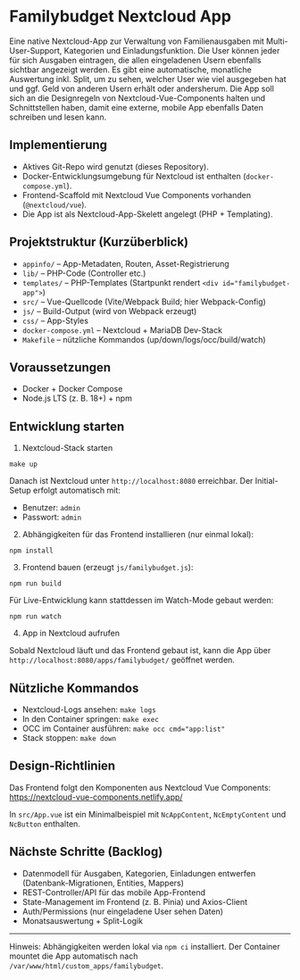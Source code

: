 # Familybudget Nextcloud App

Eine native Nextcloud-App zur Verwaltung von Familienausgaben mit Multi-User-Support, Kategorien und Einladungsfunktion. Die User können jeder für sich Ausgaben eintragen, die allen eingeladenen Usern ebenfalls sichtbar angezeigt werden. Es gibt eine automatische, monatliche Auswertung inkl. Split, um zu sehen, welcher User wie viel ausgegeben hat und ggf. Geld von anderen Usern erhält oder andersherum. Die App soll sich an die Designregeln von Nextcloud-Vue-Components halten und Schnittstellen haben, damit eine externe, mobile App ebenfalls Daten schreiben und lesen kann.

## Implementierung

- Aktives Git-Repo wird genutzt (dieses Repository).
- Docker-Entwicklungsumgebung für Nextcloud ist enthalten (`docker-compose.yml`).
- Frontend-Scaffold mit Nextcloud Vue Components vorhanden (`@nextcloud/vue`).
- Die App ist als Nextcloud-App-Skelett angelegt (PHP + Templating).

## Projektstruktur (Kurzüberblick)

- `appinfo/` – App-Metadaten, Routen, Asset-Registrierung
- `lib/` – PHP-Code (Controller etc.)
- `templates/` – PHP-Templates (Startpunkt rendert `<div id="familybudget-app">`)
- `src/` – Vue-Quellcode (Vite/Webpack Build; hier Webpack-Config)
- `js/` – Build-Output (wird von Webpack erzeugt)
- `css/` – App-Styles
- `docker-compose.yml` – Nextcloud + MariaDB Dev-Stack
- `Makefile` – nützliche Kommandos (up/down/logs/occ/build/watch)

## Voraussetzungen

- Docker + Docker Compose
- Node.js LTS (z. B. 18+) + npm

## Entwicklung starten

1) Nextcloud-Stack starten

```
make up
```

Danach ist Nextcloud unter `http://localhost:8080` erreichbar. Der Initial-Setup erfolgt automatisch mit:

- Benutzer: `admin`
- Passwort: `admin`

2) Abhängigkeiten für das Frontend installieren (nur einmal lokal):

```
npm install
```

3) Frontend bauen (erzeugt `js/familybudget.js`):

```
npm run build
```

Für Live-Entwicklung kann stattdessen im Watch-Mode gebaut werden:

```
npm run watch
```

4) App in Nextcloud aufrufen

Sobald Nextcloud läuft und das Frontend gebaut ist, kann die App über `http://localhost:8080/apps/familybudget/` geöffnet werden.

## Nützliche Kommandos

- Nextcloud-Logs ansehen: `make logs`
- In den Container springen: `make exec`
- OCC im Container ausführen: `make occ cmd="app:list"`
- Stack stoppen: `make down`

## Design-Richtlinien

Das Frontend folgt den Komponenten aus Nextcloud Vue Components:
https://nextcloud-vue-components.netlify.app/

In `src/App.vue` ist ein Minimalbeispiel mit `NcAppContent`, `NcEmptyContent` und `NcButton` enthalten.

## Nächste Schritte (Backlog)

- Datenmodell für Ausgaben, Kategorien, Einladungen entwerfen (Datenbank-Migrationen, Entities, Mappers)
- REST-Controller/API für das mobile App-Frontend
- State-Management im Frontend (z. B. Pinia) und Axios-Client
- Auth/Permissions (nur eingeladene User sehen Daten)
- Monatsauswertung + Split-Logik

---

Hinweis: Abhängigkeiten werden lokal via `npm ci` installiert. Der Container mountet die App automatisch nach `/var/www/html/custom_apps/familybudget`.
